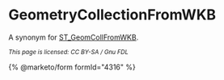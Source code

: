 # GeometryCollectionFromWKB

A synonym for [ST\_GeomCollFromWKB](st_geomcollfromwkb.md).

<sub>_This page is licensed: CC BY-SA / Gnu FDL_</sub>

{% @marketo/form formId="4316" %}

